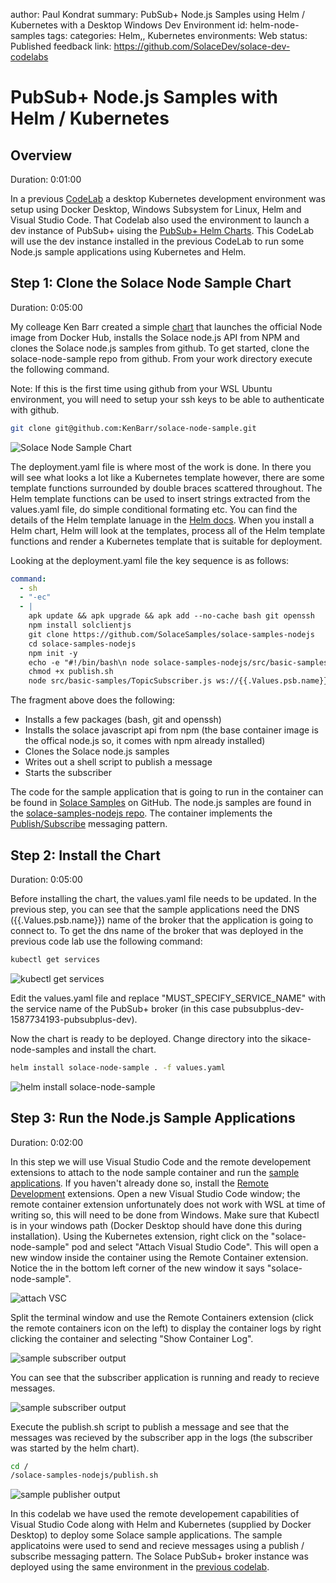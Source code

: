 author: Paul Kondrat
summary: PubSub+ Node.js Samples using Helm / Kubernetes with a Desktop Windows Dev Environment
id: helm-node-samples
tags:
categories: Helm,, Kubernetes
environments: Web
status: Published
feedback link: https://github.com/SolaceDev/solace-dev-codelabs

# PubSub+ Node.js Samples with Helm / Kubernetes

## Overview

Duration: 0:01:00

In a previous [CodeLab](https://codelabs.solace.dev/codelabs/helm-environment-setup) a desktop Kubernetes development environment was setup using Docker Desktop, Windows Subsystem for Linux, Helm and Visual Studio Code. That Codelab also used the environment to launch a dev instance of PubSub+ uising the [PubSub+ Helm Charts](https://artifacthub.io/packages/search?page=1&ts_query_web=solace). This CodeLab will use the dev instance installed in the previous CodeLab to run some Node.js sample applications using Kubernetes and Helm.

## Step 1: Clone the Solace Node Sample Chart

Duration: 0:05:00

My colleage Ken Barr created a simple [chart](https://github.com/KenBarr/solace-node-sample) that launches the official Node image from Docker Hub, installs the Solace node.js API from NPM and clones the Solace node.js samples from github.  To get started, clone the solace-node-sample repo from github.  From your work directory execute the following command.

Note: If this is the first time using github from your WSL Ubuntu environment, you will need to setup your ssh keys to be able to authenticate with github.

```bash
git clone git@github.com:KenBarr/solace-node-sample.git
```

![Solace Node Sample Chart](./img/Annotation2020-05-04-192713.png)

The deployment.yaml file is where most of the work is done. In there you will see what looks a lot like a Kubernetes template however, there are some template functions surrounded by double braces scattered throughout. The Helm template functions can be used to insert strings extracted from the values.yaml file, do simple conditional formating etc. You can find the details of the Helm template lanuage in the [Helm docs](https://helm.sh/docs/chart_template_guide/). When you install a Helm chart, Helm will look at the templates, process all of the Helm template functions and render a Kubernetes template that is suitable for deployment.

Looking at the deployment.yaml file the key sequence is as follows:

```yaml
command:
  - sh
  - "-ec"
  - |
    apk update && apk upgrade && apk add --no-cache bash git openssh
    npm install solclientjs
    git clone https://github.com/SolaceSamples/solace-samples-nodejs
    cd solace-samples-nodejs
    npm init -y
    echo -e "#!/bin/bash\n node solace-samples-nodejs/src/basic-samples/TopicPublisher.js ws://{{.Values.psb.name}}:8008 publisher@default default" > publish.sh
    chmod +x publish.sh
    node src/basic-samples/TopicSubscriber.js ws://{{.Values.psb.name}}:8008 subscriber@default default
```
The fragment above does the following:
- Installs a few packages (bash, git and openssh)
- Installs the solace javascript api from npm (the base container image is the offical node.js so, it comes with npm already installed)
- Clones the Solace node.js samples
- Writes out a shell script to publish a message
- Starts the subscriber

The code for the sample application that is going to run in the container can be found in [Solace Samples](https://github.com/SolaceSamples) on GitHub. The node.js samples are found in the [solace-samples-nodejs repo](https://github.com/SolaceSamples/solace-samples-nodejs). The container implements the [Publish/Subscribe](https://solace.com/samples/solace-samples-nodejs/publish-subscribe/) messaging pattern.

## Step 2: Install the Chart

Duration: 0:05:00

Before installing the chart, the values.yaml file needs to
be updated. In the previous step, you can see that the sample applications need the DNS ({{.Values.psb.name}}) name of the broker that the application is going to connect to. To get the dns name of the broker that was deployed in the previous code lab use the following command:

```bash
kubectl get services
```

![kubectl get services](./img/Annotation2020-05-04-192712.png)

Edit the values.yaml file and replace "MUST_SPECIFY_SERVICE_NAME" with the service name of the PubSub+ broker (in this case pubsubplus-dev-1587734193-pubsubplus-dev).

Now the chart is ready to be deployed.  Change directory into the sikace-node-samples and install the chart.

```bash
helm install solace-node-sample . -f values.yaml
```

![helm install solace-node-sample](./img/Annotation2020-05-04-192714.png)

## Step 3: Run the Node.js Sample Applications

Duration: 0:02:00

In this step we will use Visual Studio Code and the remote developement extensions to attach to the node sample container and run the [sample applications](https://github.com/SolaceSamples/solace-samples-nodejs). If you haven't already done so, install the [Remote Development](https://code.visualstudio.com/docs/remote/remote-overview) extensions. Open a new Visual Studio Code window; the remote container extension unfortunately does not work with WSL at time of writing so, this will need to be done from Windows. Make sure that Kubectl is in your windows path (Docker Desktop should have done this during installation). Using the Kubernetes extension, right click on the "solace-node-sample" pod and select "Attach Visual Studio Code".  This will open a new window inside the container using the Remote Container extension. Notice the in the bottom left corner of the new window it says "solace-node-sample".

![attach VSC](./img/Attach-VSC.png)

  Split the terminal window and use the Remote Containers extension (click the remote containers icon on the left) to display the container logs by right clicking the container and selecting "Show Container Log".

![sample subscriber output](./img/VSC-Container-Log.png)

You can see that the subscriber application is running and ready to recieve messages.

![sample subscriber output](./img/VSC-Container-Log2.png)

Execute the publish.sh script to publish a message and see that the messages was recieved by the subscriber app in the logs (the subscriber was started by the helm chart).

```bash
cd /
/solace-samples-nodejs/publish.sh
```

![sample publisher output](./img/VSC-Publish-Message.png)

In this codelab we have used the remote developement capabilities of Visual Studio Code along with Helm and Kubernetes (supplied by Docker Desktop) to deploy some Solace sample applications.  The sample applicatoins were used to send and recieve messages using a publish / subscribe messaging pattern.  The Solace PubSub+ broker instance was deployed using the same environment in the [previous codelab](https://codelabs.solace.dev/codelabs/helm-environment-setup/index.html?index=..%2F..index). 
